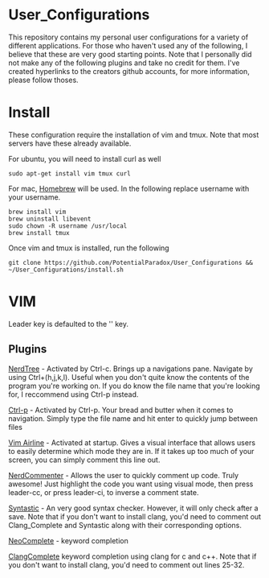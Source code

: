 # User_Configurations
This repository contains my personal user configurations for a variety of different applications. For those who haven't used any of the following, I believe that these are very good starting points. Note that I personally did not make any of the following plugins and take no credit for them. I've created hyperlinks to the creators github accounts, for more information, please follow thoses.

# Install
These configuration require the installation of vim and tmux. Note that most servers have these already available.

For ubuntu, you will need to install curl as well
```
sudo apt-get install vim tmux curl
```
For mac, <a href="brew.sh">Homebrew</a> will be used. In the following replace username with your username.
```
brew install vim
brew uninstall libevent
sudo chown -R username /usr/local
brew install tmux
```
Once vim and tmux is installed, run the following
```
git clone https://github.com/PotentialParadox/User_Configurations && ~/User_Configurations/install.sh
```

# VIM
Leader key is defaulted to the '\' key.
## Plugins
<a href="https://github.com/scrooloose/nerdtree">NerdTree</a> - Activated by Ctrl-c. Brings up a navigations pane. Navigate by using Ctrl+(h,j,k,l). Useful when you don't quite know the contents of the program you're working on. If you do know the file name that you're looking for, I reccommend using Ctrl-p instead.  

<a href="https://github.com/kien/ctrlp.vim">Ctrl-p</a> - Activated by Ctrl-p. Your bread and butter when it comes to navigation. Simply type the file name and hit enter to quickly jump between files

<a href="https://github.com/bling/vim-airline">Vim Airline</a> - Activated at startup. Gives a visual interface that allows users to easily determine which mode they are in. If it takes up too much of your screen, you can simply comment this line out.

<a href="https://github.com/scrooloose/nerdcommenter"> NerdCommenter</a> - Allows the user to quickly comment up code. Truly awesome! Just highlight the code you want using visual mode, then press leader-cc, or press leader-ci, to inverse a comment state.

<a href="https://github.com/scrooloose/syntastic">Syntastic</a> - An very good syntax checker. However, it will only check after a save. Note that if you don't want to install clang, you'd need to comment out Clang_Complete and Syntastic along with their corresponding options.

<a href="https://github.com/Shougo/neocomplete.vim">NeoComplete</a> - keyword completion

<a href="https://github.com/Rip-Rip/clang_complete">ClangComplete</a> keyword completion using clang for c and c++. Note that if you don't want to install clang, you'd need to comment out lines 25-32.

